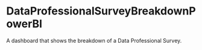 # DataProfessionalSurveyBreakdownPowerBI
A dashboard that shows the breakdown of a Data Professional Survey.
